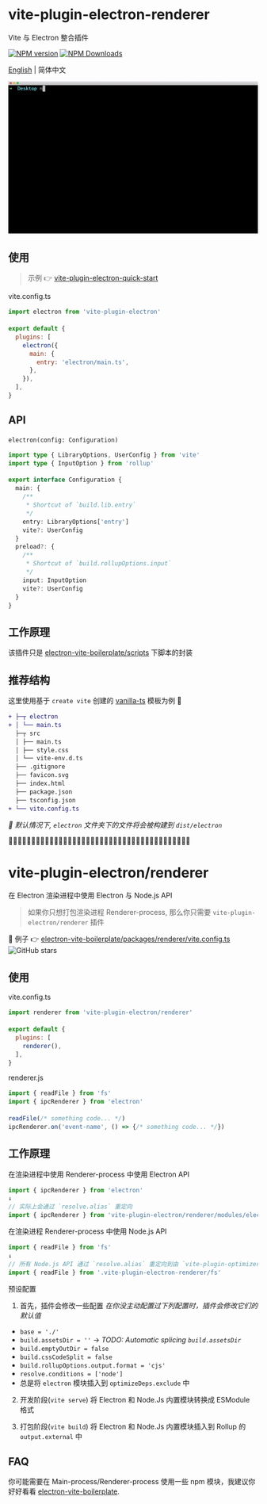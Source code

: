 # vite-plugin-electron-renderer

Vite 与 Electron 整合插件

[![NPM version](https://img.shields.io/npm/v/vite-plugin-electron-renderer.svg?style=flat)](https://npmjs.org/package/vite-plugin-electron-renderer)
[![NPM Downloads](https://img.shields.io/npm/dm/vite-plugin-electron-renderer.svg?style=flat)](https://npmjs.org/package/vite-plugin-electron-renderer)

[English](https://github.com/electron-vite/vite-plugin-electron/#readme) | 简体中文

![vite-plugin-electron.gif](https://github.com/caoxiemeihao/blog/blob/main/vite/vite-plugin-electron.gif?raw=true)

## 使用

> 示例 👉 [vite-plugin-electron-quick-start](https://github.com/caoxiemeihao/vite-plugin-electron-quick-start)

vite.config.ts

```js
import electron from 'vite-plugin-electron'

export default {
  plugins: [
    electron({
      main: {
        entry: 'electron/main.ts',
      },
    }),
  ],
}
```

## API

`electron(config: Configuration)`

```ts
import type { LibraryOptions, UserConfig } from 'vite'
import type { InputOption } from 'rollup'

export interface Configuration {
  main: {
    /**
     * Shortcut of `build.lib.entry`
     */
    entry: LibraryOptions['entry']
    vite?: UserConfig
  }
  preload?: {
    /**
     * Shortcut of `build.rollupOptions.input`
     */
    input: InputOption
    vite?: UserConfig
  }
}
```
## 工作原理

该插件只是 [electron-vite-boilerplate/scripts](https://github.com/electron-vite/electron-vite-boilerplate/tree/main/scripts) 下脚本的封装

## 推荐结构

这里使用基于 `create vite` 创建的 [vanilla-ts](https://github.com/vitejs/vite/tree/main/packages/create-vite/template-vanilla-ts) 模板为例 🌰

```diff
+ ├─┬ electron
+ │ └── main.ts
  ├─┬ src
  │ ├── main.ts
  │ ├── style.css
  │ └── vite-env.d.ts
  ├── .gitignore
  ├── favicon.svg
  ├── index.html
  ├── package.json
  ├── tsconfig.json
+ └── vite.config.ts
```

*🚨 默认情况下, `electron` 文件夹下的文件将会被构建到 `dist/electron`*

🚧🚧🚧🚧🚧🚧🚧🚧🚧🚧🚧🚧🚧🚧🚧🚧🚧🚧🚧🚧🚧🚧🚧🚧🚧🚧🚧🚧🚧🚧🚧🚧🚧🚧🚧🚧🚧🚧🚧🚧

# vite-plugin-electron/renderer

在 Electron 渲染进程中使用 Electron 与 Node.js API

> 如果你只想打包渲染进程 Renderer-process, 那么你只需要 `vite-plugin-electron/renderer` 插件

🌰 例子 👉 [electron-vite-boilerplate/packages/renderer/vite.config.ts](https://github.com/electron-vite/electron-vite-boilerplate/blob/main/packages/renderer/vite.config.ts)
![GitHub stars](https://img.shields.io/github/stars/caoxiemeihao/electron-vite-boilerplate?color=fa6470)

## 使用

vite.config.ts

```js
import renderer from 'vite-plugin-electron/renderer'

export default {
  plugins: [
    renderer(),
  ],
}
```

renderer.js

```ts
import { readFile } from 'fs'
import { ipcRenderer } from 'electron'

readFile(/* something code... */)
ipcRenderer.on('event-name', () => {/* something code... */})
```

## 工作原理

在渲染进程中使用 Renderer-process 中使用 Electron API

```js
import { ipcRenderer } from 'electron'
↓
// 实际上会通过 `resolve.alias` 重定向
import { ipcRenderer } from 'vite-plugin-electron/renderer/modules/electron-renderer.js'
```

在渲染进程 Renderer-process 中使用 Node.js API

```js
import { readFile } from 'fs'
↓
// 所有 Node.js API 通过 `resolve.alias` 重定向到由 `vite-plugin-optimizer` 构建后的目录
import { readFile } from '.vite-plugin-electron-renderer/fs'
```

预设配置

1. 首先，插件会修改一些配置
  *在你没主动配置过下列配置时，插件会修改它们的默认值*

  * `base = './'`
  * `build.assetsDir = ''` -> *TODO: Automatic splicing `build.assetsDir`*
  * `build.emptyOutDir = false`
  * `build.cssCodeSplit = false`
  * `build.rollupOptions.output.format = 'cjs'`
  * `resolve.conditions = ['node']`
  * 总是将 `electron` 模块插入到 `optimizeDeps.exclude` 中

2. 开发阶段(`vite serve`) 将 Electron 和 Node.Js 内置模块转换成 ESModule 格式

3. 打包阶段(`vite build`) 将 Electron 和 Node.Js 内置模块插入到 Rollup 的 `output.external` 中

## FAQ

你可能需要在 Main-process/Renderer-process 使用一些 npm 模块，我建议你好好看看 [electron-vite-boilerplate](https://github.com/electron-vite/electron-vite-boilerplate).
